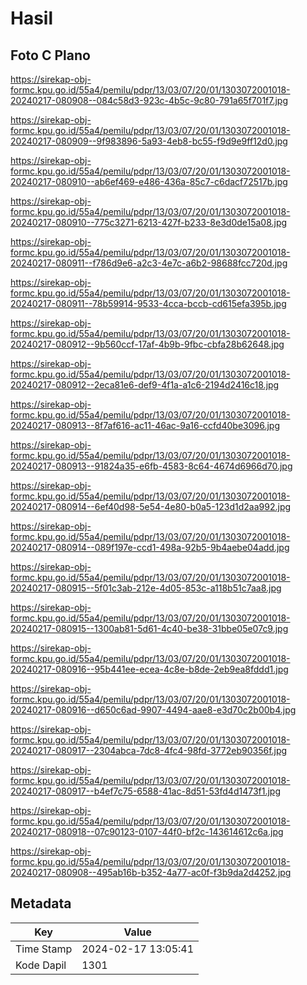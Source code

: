 # Hasil

## Foto C Plano

https://sirekap-obj-formc.kpu.go.id/55a4/pemilu/pdpr/13/03/07/20/01/1303072001018-20240217-080908--084c58d3-923c-4b5c-9c80-791a65f701f7.jpg

https://sirekap-obj-formc.kpu.go.id/55a4/pemilu/pdpr/13/03/07/20/01/1303072001018-20240217-080909--9f983896-5a93-4eb8-bc55-f9d9e9ff12d0.jpg

https://sirekap-obj-formc.kpu.go.id/55a4/pemilu/pdpr/13/03/07/20/01/1303072001018-20240217-080910--ab6ef469-e486-436a-85c7-c6dacf72517b.jpg

https://sirekap-obj-formc.kpu.go.id/55a4/pemilu/pdpr/13/03/07/20/01/1303072001018-20240217-080910--775c3271-6213-427f-b233-8e3d0de15a08.jpg

https://sirekap-obj-formc.kpu.go.id/55a4/pemilu/pdpr/13/03/07/20/01/1303072001018-20240217-080911--f786d9e6-a2c3-4e7c-a6b2-98688fcc720d.jpg

https://sirekap-obj-formc.kpu.go.id/55a4/pemilu/pdpr/13/03/07/20/01/1303072001018-20240217-080911--78b59914-9533-4cca-bccb-cd615efa395b.jpg

https://sirekap-obj-formc.kpu.go.id/55a4/pemilu/pdpr/13/03/07/20/01/1303072001018-20240217-080912--9b560ccf-17af-4b9b-9fbc-cbfa28b62648.jpg

https://sirekap-obj-formc.kpu.go.id/55a4/pemilu/pdpr/13/03/07/20/01/1303072001018-20240217-080912--2eca81e6-def9-4f1a-a1c6-2194d2416c18.jpg

https://sirekap-obj-formc.kpu.go.id/55a4/pemilu/pdpr/13/03/07/20/01/1303072001018-20240217-080913--8f7af616-ac11-46ac-9a16-ccfd40be3096.jpg

https://sirekap-obj-formc.kpu.go.id/55a4/pemilu/pdpr/13/03/07/20/01/1303072001018-20240217-080913--91824a35-e6fb-4583-8c64-4674d6966d70.jpg

https://sirekap-obj-formc.kpu.go.id/55a4/pemilu/pdpr/13/03/07/20/01/1303072001018-20240217-080914--6ef40d98-5e54-4e80-b0a5-123d1d2aa992.jpg

https://sirekap-obj-formc.kpu.go.id/55a4/pemilu/pdpr/13/03/07/20/01/1303072001018-20240217-080914--089f197e-ccd1-498a-92b5-9b4aebe04add.jpg

https://sirekap-obj-formc.kpu.go.id/55a4/pemilu/pdpr/13/03/07/20/01/1303072001018-20240217-080915--5f01c3ab-212e-4d05-853c-a118b51c7aa8.jpg

https://sirekap-obj-formc.kpu.go.id/55a4/pemilu/pdpr/13/03/07/20/01/1303072001018-20240217-080915--1300ab81-5d61-4c40-be38-31bbe05e07c9.jpg

https://sirekap-obj-formc.kpu.go.id/55a4/pemilu/pdpr/13/03/07/20/01/1303072001018-20240217-080916--95b441ee-ecea-4c8e-b8de-2eb9ea8fddd1.jpg

https://sirekap-obj-formc.kpu.go.id/55a4/pemilu/pdpr/13/03/07/20/01/1303072001018-20240217-080916--d650c6ad-9907-4494-aae8-e3d70c2b00b4.jpg

https://sirekap-obj-formc.kpu.go.id/55a4/pemilu/pdpr/13/03/07/20/01/1303072001018-20240217-080917--2304abca-7dc8-4fc4-98fd-3772eb90356f.jpg

https://sirekap-obj-formc.kpu.go.id/55a4/pemilu/pdpr/13/03/07/20/01/1303072001018-20240217-080917--b4ef7c75-6588-41ac-8d51-53fd4d1473f1.jpg

https://sirekap-obj-formc.kpu.go.id/55a4/pemilu/pdpr/13/03/07/20/01/1303072001018-20240217-080918--07c90123-0107-44f0-bf2c-143614612c6a.jpg

https://sirekap-obj-formc.kpu.go.id/55a4/pemilu/pdpr/13/03/07/20/01/1303072001018-20240217-080908--495ab16b-b352-4a77-ac0f-f3b9da2d4252.jpg


## Metadata

| Key        | Value               |
| ---------- | ------------------- |
| Time Stamp | 2024-02-17 13:05:41 |
| Kode Dapil | 1301                |



